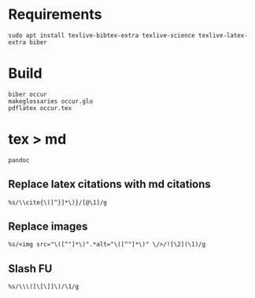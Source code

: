 # Requirements

    sudo apt install texlive-bibtex-extra texlive-science texlive-latex-extra biber
    
# Build
    
    biber occur
    makeglossaries occur.glo
    pdflatex occur.tex
    
    
# tex > md

    pandoc
    
## Replace latex citations with md citations

    %s/\\cite{\([^}]*\)}/[@\1]/g 
    

## Replace images

    %s/<img src="\([^"]*\)".*alt="\([^"]*\)" \/>/![\2](\1)/g 


## Slash FU

    %s/\\\([\[\]]\)/\1/g 
